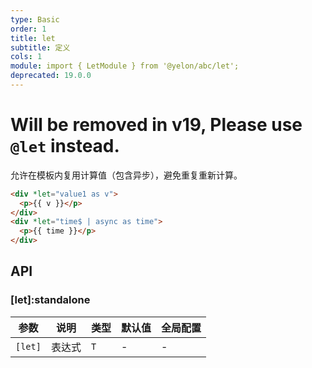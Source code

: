 ```yaml
---
type: Basic
order: 1
title: let
subtitle: 定义
cols: 1
module: import { LetModule } from '@yelon/abc/let';
deprecated: 19.0.0
---
```


# Will be removed in v19, Please use `@let` instead.


允许在模板内复用计算值（包含异步），避免重复重新计算。

```html
<div *let="value1 as v">
  <p>{{ v }}</p>
</div>
<div *let="time$ | async as time">
  <p>{{ time }}</p>
</div>
```

## API

### [let]:standalone

| 参数 | 说明 | 类型 | 默认值 | 全局配置 |
|----|----|----|-----|------|
| `[let]` | 表达式 | `T` | - | - |

